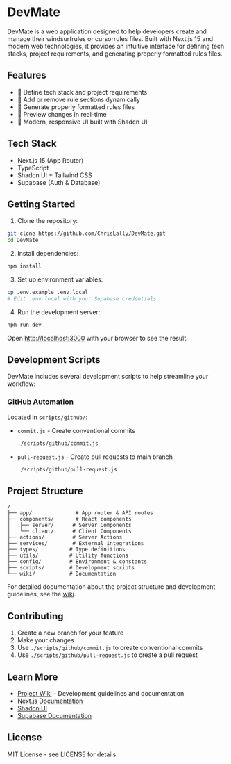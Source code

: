 # DevMate

DevMate is a web application designed to help developers create and manage their windsurfrules or cursorrules files. Built with Next.js 15 and modern web technologies, it provides an intuitive interface for defining tech stacks, project requirements, and generating properly formatted rules files.

## Features

- 🎯 Define tech stack and project requirements
- 📝 Add or remove rule sections dynamically
- 🔄 Generate properly formatted rules files
- 👀 Preview changes in real-time
- 🚀 Modern, responsive UI built with Shadcn UI

## Tech Stack

- Next.js 15 (App Router)
- TypeScript
- Shadcn UI + Tailwind CSS
- Supabase (Auth & Database)

## Getting Started

1. Clone the repository:
```bash
git clone https://github.com/ChrisLally/DevMate.git
cd DevMate
```

2. Install dependencies:
```bash
npm install
```

3. Set up environment variables:
```bash
cp .env.example .env.local
# Edit .env.local with your Supabase credentials
```

4. Run the development server:
```bash
npm run dev
```

Open [http://localhost:3000](http://localhost:3000) with your browser to see the result.

## Development Scripts

DevMate includes several development scripts to help streamline your workflow:

### GitHub Automation

Located in `scripts/github/`:

- `commit.js` - Create conventional commits
  ```bash
  ./scripts/github/commit.js
  ```

- `pull-request.js` - Create pull requests to main branch
  ```bash
  ./scripts/github/pull-request.js
  ```

## Project Structure

```
/
├── app/              # App router & API routes
├── components/       # React components
│   ├── server/      # Server Components
│   └── client/      # Client Components
├── actions/         # Server Actions
├── services/        # External integrations
├── types/          # Type definitions
├── utils/          # Utility functions
├── config/         # Environment & constants
├── scripts/        # Development scripts
└── wiki/           # Documentation
```

For detailed documentation about the project structure and development guidelines, see the [wiki](wiki/).

## Contributing

1. Create a new branch for your feature
2. Make your changes
3. Use `./scripts/github/commit.js` to create conventional commits
4. Use `./scripts/github/pull-request.js` to create a pull request

## Learn More

- [Project Wiki](wiki/) - Development guidelines and documentation
- [Next.js Documentation](https://nextjs.org/docs)
- [Shadcn UI](https://ui.shadcn.com)
- [Supabase Documentation](https://supabase.io/docs)

## License

MIT License - see LICENSE for details
